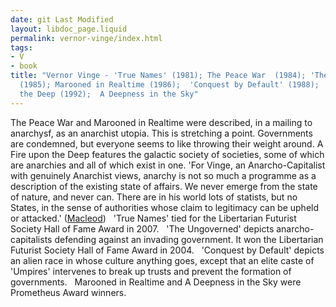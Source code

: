 ```yaml
---
date: git Last Modified
layout: libdoc_page.liquid
permalink: vernor-vinge/index.html
tags:
- V
- book
title: "Vernor Vinge - 'True Names' (1981); The Peace War  (1984); 'The Ungoverned'
  (1985); Marooned in Realtime (1986);  'Conquest by Default' (1988);  A Fire upon
  the Deep (1992);  A Deepness in the Sky"
---
```


The Peace War and Marooned in Realtime were  described, in a mailing to anarchysf, as an anarchist utopia. This is stretching  a point. Governments are condemned, but everyone seems to like throwing their  weight around. A Fire upon the Deep features the galactic society of societies, some of which are anarchies and all of which exist in one.  'For Vinge, an Anarcho-Capitalist with genuinely Anarchist views, anarchy is not so much a programme as a description of the existing state of affairs. We never emerge from the state of nature, and never can. There are in his world lots of statists, but no States, in the sense of authorities whose claim to legitimacy can be upheld or attacked.' (<a href="http://media.wix.com/ugd/f0c74f_a5e27cce5f504aaea74c0c7f38946ff6.pdf">Macleod</a>)
 
'True Names' tied for the Libertarian Futurist Society Hall of Fame Award in  2007.
 
'The Ungoverned' depicts anarcho-capitalists  defending against an invading government. It won the Libertarian Futurist  Society Hall of Fame Award in 2004.
 
'Conquest by Default' depicts an alien race in whose culture anything  goes, except that an elite caste of 'Umpires' intervenes to break up trusts and  prevent the formation of governments.
 
Marooned in Realtime and A Deepness  in the Sky were Prometheus Award winners.